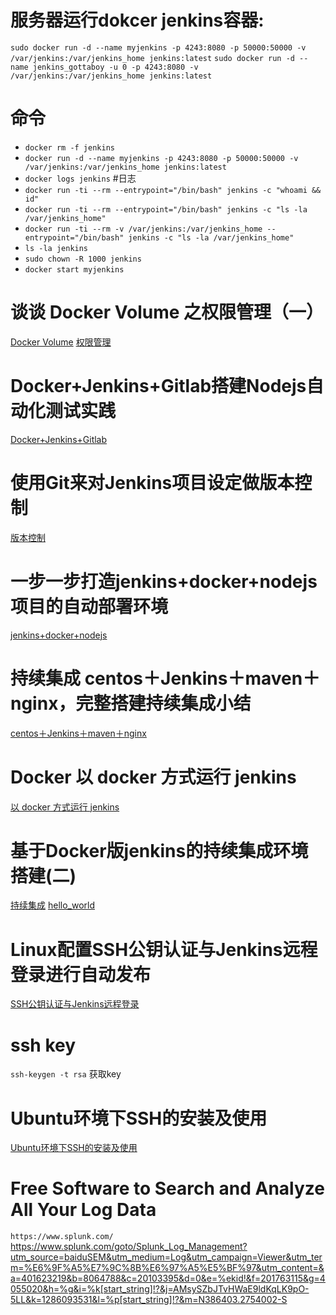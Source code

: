 # 服务器运行dokcer jenkins容器:
 `sudo docker run -d --name myjenkins -p 4243:8080 -p 50000:50000 -v /var/jenkins:/var/jenkins_home jenkins:latest`
 `sudo docker run -d --name jenkins_gottaboy -u 0 -p 4243:8080 -v /var/jenkins:/var/jenkins_home jenkins:latest`
 # 命令
 * `docker rm -f jenkins`
 * `docker run -d --name myjenkins -p 4243:8080 -p 50000:50000 -v /var/jenkins:/var/jenkins_home jenkins:latest`
 * `docker logs jenkins` #日志
 * `docker run -ti --rm --entrypoint="/bin/bash" jenkins -c "whoami && id"`
 * `docker run -ti --rm --entrypoint="/bin/bash" jenkins -c "ls -la /var/jenkins_home"`
 * `docker run -ti --rm -v /var/jenkins:/var/jenkins_home --entrypoint="/bin/bash" jenkins -c "ls -la /var/jenkins_home"` 
 * `ls -la jenkins`
 * `sudo chown -R 1000 jenkins`
 * `docker start myjenkins`
 
 # 谈谈 Docker Volume 之权限管理（一）
 [Docker Volume](https://yq.aliyun.com/articles/53990)
 [权限管理](http://blog.csdn.net/yulei_qq/article/details/53228601)
 
 # Docker+Jenkins+Gitlab搭建Nodejs自动化测试实践
 [Docker+Jenkins+Gitlab](http://blog.csdn.net/jiangyongc5606/article/details/43484609)
 
 # 使用Git来对Jenkins项目设定做版本控制
 [版本控制](http://www.it165.net/admin/html/201304/1083.html)
 
 # 一步一步打造jenkins+docker+nodejs项目的自动部署环境
 [jenkins+docker+nodejs](http://www.jianshu.com/p/052a2401595a)
 
 # 持续集成 centos＋Jenkins＋maven＋nginx，完整搭建持续集成小结
 [centos＋Jenkins＋maven＋nginx](https://testerhome.com/topics/4043)
 
 # Docker 以 docker 方式运行 jenkins
 [以 docker 方式运行 jenkins](https://testerhome.com/topics/5798)
 
 # 基于Docker版jenkins的持续集成环境搭建(二)
 [持续集成](http://www.jianshu.com/p/33896fdaad77)
 [hello_world](https://gitee.com/ryzecode/HelloWorld_Node)
 
 # Linux配置SSH公钥认证与Jenkins远程登录进行自动发布
 [SSH公钥认证与Jenkins远程登录](https://www.cnblogs.com/jager/p/5986563.html)
 
 
 # ssh key
 `ssh-keygen -t rsa`  获取key
# Ubuntu环境下SSH的安装及使用
[Ubuntu环境下SSH的安装及使用](http://blog.csdn.net/netwalk/article/details/12952051)
# Free Software to Search and Analyze All Your Log Data
 `https://www.splunk.com/`
 https://www.splunk.com/goto/Splunk_Log_Management?utm_source=baiduSEM&utm_medium=Log&utm_campaign=Viewer&utm_term=%E6%9F%A5%E7%9C%8B%E6%97%A5%E5%BF%97&utm_content=&a=401623219&b=8064788&c=20103395&d=0&e=%ekid!&f=201763115&g=4055020&h=%g&i=%k[start_string]!?&j=AMsySZbJTvHWaE9ldKqLK9pO-5LL&k=1286093531&l=%p[start_string]!?&m=N386403.2754002-S